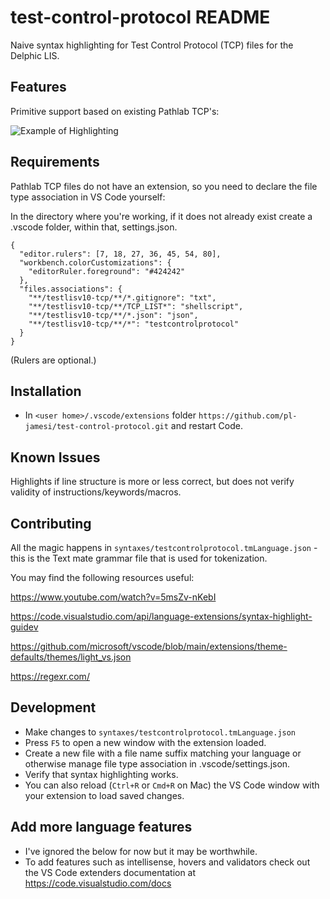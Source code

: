 # test-control-protocol README

Naive syntax highlighting for Test Control Protocol (TCP) files for the Delphic LIS.

## Features

Primitive support based on existing Pathlab TCP's:

![Example of Highlighting](https://github.com/pl-jamesi/test-control-protocol/blob/master/tcp-highlighting-example.png?raw=true)

## Requirements

Pathlab TCP files do not have an extension, so you need to declare the file type association in VS Code yourself:

In the directory where you're working, if it does not already exist create a .vscode folder, within that, settings.json.

```
{
  "editor.rulers": [7, 18, 27, 36, 45, 54, 80],
  "workbench.colorCustomizations": {
    "editorRuler.foreground": "#424242"
  },
  "files.associations": {
    "**/testlisv10-tcp/**/*.gitignore": "txt",
    "**/testlisv10-tcp/**/TCP_LIST*": "shellscript",
    "**/testlisv10-tcp/**/*.json": "json",
    "**/testlisv10-tcp/**/*": "testcontrolprotocol"
  }
}
```

(Rulers are optional.)

## Installation

- In `<user home>/.vscode/extensions` folder `https://github.com/pl-jamesi/test-control-protocol.git` and restart Code.

## Known Issues

Highlights if line structure is more or less correct, but does not verify validity of instructions/keywords/macros.

## Contributing

All the magic happens in `syntaxes/testcontrolprotocol.tmLanguage.json` - this is the Text mate grammar file that is used for tokenization.

You may find the following resources useful:

https://www.youtube.com/watch?v=5msZv-nKebI

https://code.visualstudio.com/api/language-extensions/syntax-highlight-guidev

https://github.com/microsoft/vscode/blob/main/extensions/theme-defaults/themes/light_vs.json

https://regexr.com/

## Development

- Make changes to `syntaxes/testcontrolprotocol.tmLanguage.json`
- Press `F5` to open a new window with the extension loaded.
- Create a new file with a file name suffix matching your language or otherwise manage file type association in .vscode/settings.json.
- Verify that syntax highlighting works.
- You can also reload (`Ctrl+R` or `Cmd+R` on Mac) the VS Code window with your extension to load saved changes.

## Add more language features

- I've ignored the below for now but it may be worthwhile.
- To add features such as intellisense, hovers and validators check out the VS Code extenders documentation at https://code.visualstudio.com/docs
